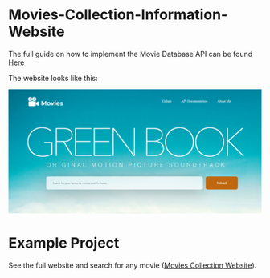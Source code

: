 # Movies-Collection-Information-Website

The full guide on how to implement the Movie Database API can be found [Here](https://www.themoviedb.org/documentation/api)

The website looks like this:

![](public/img/cover.png)

# Example Project
See the full website and search for any movie ([Movies Collection Website](https://allmoviescollection.herokuapp.com/)).

